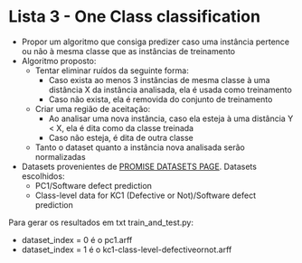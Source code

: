 # Lista 3 - One Class classification
* Propor um algoritmo que consiga predizer caso uma instância pertence ou não à mesma classe que as instâncias de treinamento
* Algoritmo proposto:
    * Tentar eliminar ruídos da seguinte forma:
        * Caso exista ao menos 3 instâncias de mesma classe à uma distância X da instância analisada, ela é usada como treinamento
        * Caso não exista, ela é removida do conjunto de treinamento
    * Criar uma região de aceitação: 
        * Ao analisar uma nova instância, caso ela esteja à uma distância Y < X, ela é dita como da classe treinada
        * Caso não esteja, é dita de outra classe
    * Tanto o dataset quanto a instância nova analisada serão normalizadas
* Datasets provenientes de [PROMISE DATASETS PAGE](http://promise.site.uottawa.ca/SERepository/datasets-page.html). Datasets escolhidos:
    * PC1/Software defect prediction
    * Class-level data for KC1 (Defective or Not)/Software defect prediction

Para gerar os resultados em txt train_and_test.py:
* dataset_index = 0 é o pc1.arff
* dataset_index = 1 é o kc1-class-level-defectiveornot.arff